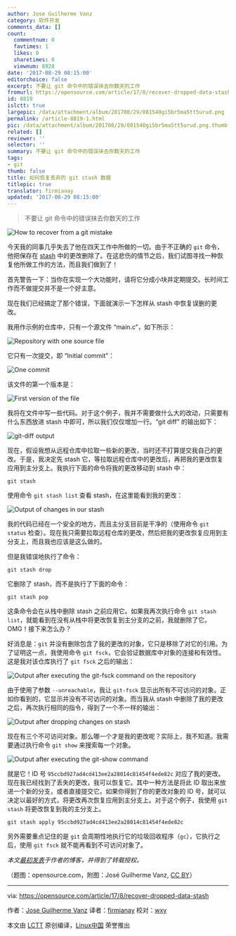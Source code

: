 ```yaml
---
author: Jose Guilherme Vanz
category: 软件开发
comments_data: []
count:
  commentnum: 0
  favtimes: 1
  likes: 0
  sharetimes: 0
  viewnum: 8928
date: '2017-08-29 08:15:00'
editorchoice: false
excerpt: 不要让 git 命令中的错误抹去你数天的工作
fromurl: https://opensource.com/article/17/8/recover-dropped-data-stash
id: 8819
islctt: true
largepic: /data/attachment/album/201708/29/081540gi5br5ma5tt5urud.png
permalink: /article-8819-1.html
pic: /data/attachment/album/201708/29/081540gi5br5ma5tt5urud.png.thumb.jpg
related: []
reviewer: ''
selector: ''
summary: 不要让 git 命令中的错误抹去你数天的工作
tags:
- git
thumb: false
title: 如何恢复丢弃的 git stash 数据
titlepic: true
translator: firmianay
updated: '2017-08-29 08:15:00'
---
```



> 
> 不要让 git 命令中的错误抹去你数天的工作
> 
> 
> 


![How to recover from a git mistake](/data/attachment/album/201708/29/081540gi5br5ma5tt5urud.png "How to recover from a git mistake")


今天我的同事几乎失去了他在四天工作中所做的一切。由于不正确的 `git` 命令，他把保存在 [stash](https://www.git-scm.com/docs/git-stash) 中的更改删除了。在这悲伤的情节之后，我们试图寻找一种恢复他所做工作的方法，而且我们做到了！


首先警告一下：当你在实现一个大功能时，请将它分成小块并定期提交。长时间工作而不做提交并不是一个好主意。


现在我们已经搞定了那个错误，下面就演示一下怎样从 stash 中恢复误删的更改。


我用作示例的仓库中，只有一个源文件 “main.c”，如下所示：


![Repository with one source file](/data/attachment/album/201708/29/081540sv6z6zs8ymfcv6zb.jpg "Repository with one source file")


它只有一次提交，即 “Initial commit”：


![One commit](/data/attachment/album/201708/29/081541wn8h7p6pibez6til.jpg "One commit")


该文件的第一个版本是：


![First version of the file](/data/attachment/album/201708/29/081541hr13lr1wwyiwg1u1.jpg "First version of the file")


我将在文件中写一些代码。对于这个例子，我并不需要做什么大的改动，只需要有什么东西放进 stash 中即可，所以我们仅仅增加一行。“git diff” 的输出如下：


![git-diff output ](/data/attachment/album/201708/29/081542pl6dlerl4jl3gwl6.jpg "git-diff output ")


现在，假设我想从远程仓库中拉取一些新的更改，当时还不打算提交我自己的更改。于是，我决定先 stash 它，等拉取远程仓库中的更改后，再把我的更改恢复应用到主分支上。我执行下面的命令将我的更改移动到 stash 中：



```
git stash

```

使用命令 `git stash list` 查看 stash，在这里能看到我的更改：


![Output of changes in our stash](/data/attachment/album/201708/29/081542tpj552dj3jliggjj.jpg "Output of changes in our stash")


我的代码已经在一个安全的地方，而且主分支目前是干净的（使用命令 `git status` 检查）。现在我只需要拉取远程仓库的更改，然后把我的更改恢复应用到主分支上，而且我也应该是这么做的。


但是我错误地执行了命令：



```
git stash drop

```

它删除了 stash，而不是执行了下面的命令：



```
git stash pop

```

这条命令会在从栈中删除 stash 之前应用它。如果我再次执行命令 `git stash list`，就能看到在没有从栈中将更改恢复到主分支的之前，我就删除了它。OMG！接下来怎么办？


好消息是：`git` 并没有删除包含了我的更改的对象，它只是移除了对它的引用。为了证明这一点，我使用命令 `git fsck`，它会验证数据库中对象的连接和有效性。这是我对该仓库执行了 `git fsck` 之后的输出：


![Output after executing the git-fsck command on the repository](/data/attachment/album/201708/29/081543ntr6lfmmmmzmfraf.jpg "Output after executing the git-fsck command on the repository")


由于使用了参数 `--unreachable`，我让 `git-fsck` 显示出所有不可访问的对象。正如你看到的，它显示并没有不可访问的对象。而当我从 stash 中删除了我的更改之后，再次执行相同的指令，得到了一个不一样的输出：


![Output after dropping changes on stash](/data/attachment/album/201708/29/081543ucc9fc19uvyo1hgf.jpg "Output after dropping changes on stash")


现在有三个不可访问对象。那么哪一个才是我的更改呢？实际上，我不知道。我需要通过执行命令 `git show` 来搜索每一个对象。


![Output after executing the git-show command ](/data/attachment/album/201708/29/081543nbjmxrrk778yv0xx.jpg "Output after executing the git-show command ")


就是它！ID 号 `95ccbd927ad4cd413ee2a28014c81454f4ede82c` 对应了我的更改。现在我已经找到了丢失的更改，我可以恢复它。其中一种方法是将此 ID 取出来放进一个新的分支，或者直接提交它。如果你得到了你的更改对象的 ID 号，就可以决定以最好的方式，将更改再次恢复应用到主分支上。对于这个例子，我使用 `git stash` 将更改恢复到我的主分支上。



```
git stash apply 95ccbd927ad4cd413ee2a28014c81454f4ede82c

```

另外需要重点记住的是 `git` 会周期性地执行它的垃圾回收程序（`gc`），它执行之后，使用 `git fsck` 就不能再看到不可访问对象了。


*本文[最初发表](http://jvanz.com/recovering-missed-data-from-stash.html#recovering-missed-data-from-stash)于作者的博客，并得到了转载授权。*


（题图：opensource.com，附图：José Guilherme Vanz, [CC BY](https://creativecommons.org/licenses/by/4.0/)）




---


via: <https://opensource.com/article/17/8/recover-dropped-data-stash>


作者：[Jose Guilherme Vanz](https://opensource.com/users/jvanz) 译者：[firmianay](https://github.com/firmianay) 校对：[wxy](https://github.com/wxy)


本文由 [LCTT](https://github.com/LCTT/TranslateProject) 原创编译，[Linux中国](https://linux.cn/) 荣誉推出